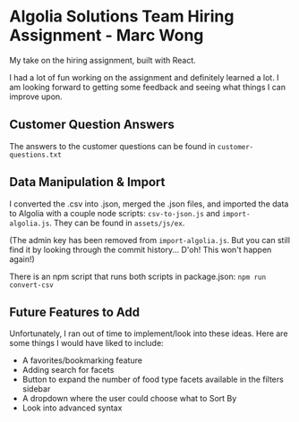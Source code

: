 # Algolia Solutions Team Hiring Assignment - Marc Wong

My take on the hiring assignment, built with React. 

I had a lot of fun working on the assignment and definitely learned a lot. I am looking forward to getting some feedback and seeing what things I can improve upon.


## Customer Question Answers
The answers to the customer questions can be found in `customer-questions.txt`



## Data Manipulation & Import
I converted the .csv into .json, merged the .json files, and imported the data to Algolia with a couple node scripts: `csv-to-json.js` and `import-algolia.js`. They can be found in `assets/js/ex`.

(The admin key has been removed from `import-algolia.js`. But you can still find it by looking through the commit history... D'oh! This won't happen again!)

There is an npm script that runs both scripts in package.json: `npm run convert-csv`


## Future Features to Add
Unfortunately, I ran out of time to implement/look into these ideas. Here are some things I would have liked to include:
- A favorites/bookmarking feature
- Adding search for facets
- Button to expand the number of food type facets available in the filters sidebar
- A dropdown where the user could choose what to Sort By
- Look into advanced syntax
